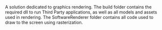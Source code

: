 A solution dedicated to graphics rendering.
The build folder contains the required dll to run Third Party applications, as well as all models and assets used in rendering.
The SoftwareRenderer folder contains all code used to draw to the screen using rasterization.
